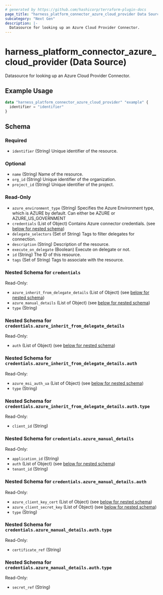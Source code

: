 ```yaml
---
# generated by https://github.com/hashicorp/terraform-plugin-docs
page_title: "harness_platform_connector_azure_cloud_provider Data Source - terraform-provider-harness"
subcategory: "Next Gen"
description: |-
  Datasource for looking up an Azure Cloud Provider Connector.
---
```


# harness_platform_connector_azure_cloud_provider (Data Source)

Datasource for looking up an Azure Cloud Provider Connector.

## Example Usage

```terraform
data "harness_platform_connector_azure_cloud_provider" "example" {
  identifier = "identifier"
}
```

<!-- schema generated by tfplugindocs -->
## Schema

### Required

- `identifier` (String) Unique identifier of the resource.

### Optional

- `name` (String) Name of the resource.
- `org_id` (String) Unique identifier of the organization.
- `project_id` (String) Unique identifier of the project.

### Read-Only

- `azure_environment_type` (String) Specifies the Azure Environment type, which is AZURE by default. Can either be AZURE or AZURE_US_GOVERNMENT
- `credentials` (List of Object) Contains Azure connector credentials. (see [below for nested schema](#nestedatt--credentials))
- `delegate_selectors` (Set of String) Tags to filter delegates for connection.
- `description` (String) Description of the resource.
- `execute_on_delegate` (Boolean) Execute on delegate or not.
- `id` (String) The ID of this resource.
- `tags` (Set of String) Tags to associate with the resource.

<a id="nestedatt--credentials"></a>
### Nested Schema for `credentials`

Read-Only:

- `azure_inherit_from_delegate_details` (List of Object) (see [below for nested schema](#nestedobjatt--credentials--azure_inherit_from_delegate_details))
- `azure_manual_details` (List of Object) (see [below for nested schema](#nestedobjatt--credentials--azure_manual_details))
- `type` (String)

<a id="nestedobjatt--credentials--azure_inherit_from_delegate_details"></a>
### Nested Schema for `credentials.azure_inherit_from_delegate_details`

Read-Only:

- `auth` (List of Object) (see [below for nested schema](#nestedobjatt--credentials--azure_inherit_from_delegate_details--auth))

<a id="nestedobjatt--credentials--azure_inherit_from_delegate_details--auth"></a>
### Nested Schema for `credentials.azure_inherit_from_delegate_details.auth`

Read-Only:

- `azure_msi_auth_ua` (List of Object) (see [below for nested schema](#nestedobjatt--credentials--azure_inherit_from_delegate_details--auth--azure_msi_auth_ua))
- `type` (String)

<a id="nestedobjatt--credentials--azure_inherit_from_delegate_details--auth--azure_msi_auth_ua"></a>
### Nested Schema for `credentials.azure_inherit_from_delegate_details.auth.type`

Read-Only:

- `client_id` (String)




<a id="nestedobjatt--credentials--azure_manual_details"></a>
### Nested Schema for `credentials.azure_manual_details`

Read-Only:

- `application_id` (String)
- `auth` (List of Object) (see [below for nested schema](#nestedobjatt--credentials--azure_manual_details--auth))
- `tenant_id` (String)

<a id="nestedobjatt--credentials--azure_manual_details--auth"></a>
### Nested Schema for `credentials.azure_manual_details.auth`

Read-Only:

- `azure_client_key_cert` (List of Object) (see [below for nested schema](#nestedobjatt--credentials--azure_manual_details--auth--azure_client_key_cert))
- `azure_client_secret_key` (List of Object) (see [below for nested schema](#nestedobjatt--credentials--azure_manual_details--auth--azure_client_secret_key))
- `type` (String)

<a id="nestedobjatt--credentials--azure_manual_details--auth--azure_client_key_cert"></a>
### Nested Schema for `credentials.azure_manual_details.auth.type`

Read-Only:

- `certificate_ref` (String)


<a id="nestedobjatt--credentials--azure_manual_details--auth--azure_client_secret_key"></a>
### Nested Schema for `credentials.azure_manual_details.auth.type`

Read-Only:

- `secret_ref` (String)


